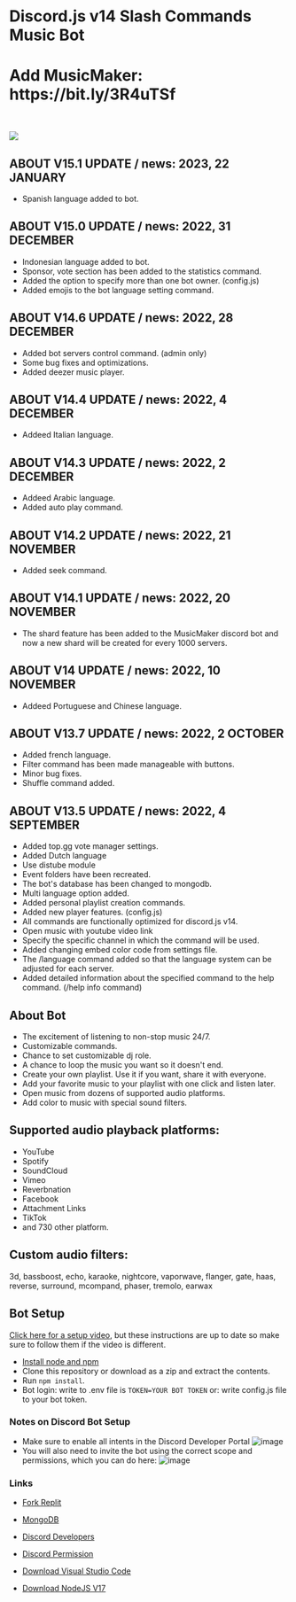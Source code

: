 # Discord.js v14 Slash Commands Music Bot

<h1>Add MusicMaker: https://bit.ly/3R4uTSf</h1><br>

![](https://komarev.com/ghpvc/?username=umutxyp&color=blue)

## ABOUT V15.1 UPDATE / news: 2023, 22 JANUARY

- Spanish language added to bot.

## ABOUT V15.0 UPDATE / news: 2022, 31 DECEMBER

- Indonesian language added to bot.
- Sponsor, vote section has been added to the statistics command.
- Added the option to specify more than one bot owner. (config.js)
- Added emojis to the bot language setting command.

## ABOUT V14.6 UPDATE / news: 2022, 28 DECEMBER

- Added bot servers control command. (admin only)
- Some bug fixes and optimizations.
- Added deezer music player.

## ABOUT V14.4 UPDATE / news: 2022, 4 DECEMBER

- Addeed Italian language.

## ABOUT V14.3 UPDATE / news: 2022, 2 DECEMBER

- Addeed Arabic language.
- Added auto play command.

## ABOUT V14.2 UPDATE / news: 2022, 21 NOVEMBER

- Added seek command.

## ABOUT V14.1 UPDATE / news: 2022, 20 NOVEMBER

- The shard feature has been added to the MusicMaker discord bot and now a new shard will be created for every 1000 servers.

## ABOUT V14 UPDATE / news: 2022, 10 NOVEMBER

- Addeed Portuguese and Chinese language.

## ABOUT V13.7 UPDATE / news: 2022, 2 OCTOBER

- Added french language.
- Filter command has been made manageable with buttons.
- Minor bug fixes.
- Shuffle command added.

## ABOUT V13.5 UPDATE / news: 2022, 4 SEPTEMBER

- Added top.gg vote manager settings.
- Added Dutch language
- Use distube module
- Event folders have been recreated.
- The bot's database has been changed to mongodb.
- Multi language option added.
- Added personal playlist creation commands.
- Added new player features. (config.js)
- All commands are functionally optimized for discord.js v14.
- Open music with youtube video link
- Specify the specific channel in which the command will be used.
- Added changing embed color code from settings file.
- The /language command added so that the language system can be adjusted for each server.
- Added detailed information about the specified command to the help command. (/help info command)

## About Bot

- The excitement of listening to non-stop music 24/7.
- Customizable commands.
- Chance to set customizable dj role.
- A chance to loop the music you want so it doesn't end.
- Create your own playlist. Use it if you want, share it with everyone.
- Add your favorite music to your playlist with one click and listen later.
- Open music from dozens of supported audio platforms.
- Add color to music with special sound filters.

## Supported audio playback platforms:

- YouTube
- Spotify
- SoundCloud
- Vimeo
- Reverbnation
- Facebook
- Attachment Links
- TikTok
- and 730 other platform.

## Custom audio filters:

3d, bassboost, echo, karaoke, nightcore, vaporwave, flanger, gate, haas, reverse, surround, mcompand, phaser, tremolo, earwax

## Bot Setup

[Click here for a setup video](https://youtu.be/mDKQJeWWvss), but these instructions are up to date so make sure to follow them if the video is different.

- [Install node and npm](https://docs.npmjs.com/downloading-and-installing-node-js-and-npm#using-a-node-version-manager-to-install-nodejs-and-npm)
- Clone this repository or download as a zip and extract the contents.
- Run `npm install`.
- Bot login: write to .env file is `TOKEN=YOUR BOT TOKEN` or: write config.js file to your bot token.

### Notes on Discord Bot Setup

- Make sure to enable all intents in the Discord Developer Portal
  ![image](https://user-images.githubusercontent.com/4060573/181925950-0403ec46-f606-4ae2-bac8-6a2e30d10d9f.png)
- You will also need to invite the bot using the correct scope and permissions, which you can do here:
  ![image](https://user-images.githubusercontent.com/4060573/181926061-310e817a-97c5-48d8-adce-77a505c36336.png)

### Links

- [Fork Replit](https://replit.com/)

- [MongoDB](https://mongodb.com)

- [Discord Developers](https://discord.dev)

- [Discord Permission](https://bit.ly/3L4RZpi)

- [Download Visual Studio Code](https://code.visualstudio.com/download)

- [Download NodeJS V17](https://nodejs.org/)

